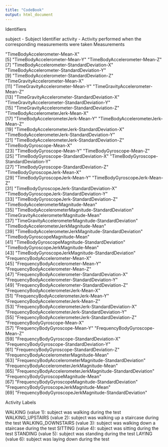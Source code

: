 ```yaml
---
title: "CodeBook"
output: html_document
---
```


Identifiers

subject - Subject Identifier
activity - Activity performed when the corresponding measurements were taken
Measurements

                                             
"TimeBodyAccelerometer-Mean-X"                             
 [5] "TimeBodyAccelerometer-Mean-Y"                              "TimeBodyAccelerometer-Mean-Z"                             
 [7] "TimeBodyAccelerometer-StandardDeviation-X"                 "TimeBodyAccelerometer-StandardDeviation-Y"                
 [9] "TimeBodyAccelerometer-StandardDeviation-Z"                 "TimeGravityAccelerometer-Mean-X"                          
[11] "TimeGravityAccelerometer-Mean-Y"                           "TimeGravityAccelerometer-Mean-Z"                          
[13] "TimeGravityAccelerometer-StandardDeviation-X"              "TimeGravityAccelerometer-StandardDeviation-Y"             
[15] "TimeGravityAccelerometer-StandardDeviation-Z"              "TimeBodyAccelerometerJerk-Mean-X"                         
[17] "TimeBodyAccelerometerJerk-Mean-Y"                          "TimeBodyAccelerometerJerk-Mean-Z"                         
[19] "TimeBodyAccelerometerJerk-StandardDeviation-X"             "TimeBodyAccelerometerJerk-StandardDeviation-Y"            
[21] "TimeBodyAccelerometerJerk-StandardDeviation-Z"             "TimeBodyGyroscope-Mean-X"                                 
[23] "TimeBodyGyroscope-Mean-Y"                                  "TimeBodyGyroscope-Mean-Z"                                 
[25] "TimeBodyGyroscope-StandardDeviation-X"                     "TimeBodyGyroscope-StandardDeviation-Y"                    
[27] "TimeBodyGyroscope-StandardDeviation-Z"                     "TimeBodyGyroscopeJerk-Mean-X"                             
[29] "TimeBodyGyroscopeJerk-Mean-Y"                              "TimeBodyGyroscopeJerk-Mean-Z"                             
[31] "TimeBodyGyroscopeJerk-StandardDeviation-X"                 "TimeBodyGyroscopeJerk-StandardDeviation-Y"                
[33] "TimeBodyGyroscopeJerk-StandardDeviation-Z"                 "TimeBodyAccelerometerMagnitude-Mean"                      
[35] "TimeBodyAccelerometerMagnitude-StandardDeviation"          "TimeGravityAccelerometerMagnitude-Mean"                   
[37] "TimeGravityAccelerometerMagnitude-StandardDeviation"       "TimeBodyAccelerometerJerkMagnitude-Mean"                  
[39] "TimeBodyAccelerometerJerkMagnitude-StandardDeviation"      "TimeBodyGyroscopeMagnitude-Mean"                          
[41] "TimeBodyGyroscopeMagnitude-StandardDeviation"              "TimeBodyGyroscopeJerkMagnitude-Mean"                      
[43] "TimeBodyGyroscopeJerkMagnitude-StandardDeviation"          "FrequencyBodyAccelerometer-Mean-X"                        
[45] "FrequencyBodyAccelerometer-Mean-Y"                         "FrequencyBodyAccelerometer-Mean-Z"                        
[47] "FrequencyBodyAccelerometer-StandardDeviation-X"            "FrequencyBodyAccelerometer-StandardDeviation-Y"           
[49] "FrequencyBodyAccelerometer-StandardDeviation-Z"            "FrequencyBodyAccelerometerJerk-Mean-X"                    
[51] "FrequencyBodyAccelerometerJerk-Mean-Y"                     "FrequencyBodyAccelerometerJerk-Mean-Z"                    
[53] "FrequencyBodyAccelerometerJerk-StandardDeviation-X"        "FrequencyBodyAccelerometerJerk-StandardDeviation-Y"       
[55] "FrequencyBodyAccelerometerJerk-StandardDeviation-Z"        "FrequencyBodyGyroscope-Mean-X"                            
[57] "FrequencyBodyGyroscope-Mean-Y"                             "FrequencyBodyGyroscope-Mean-Z"                            
[59] "FrequencyBodyGyroscope-StandardDeviation-X"                "FrequencyBodyGyroscope-StandardDeviation-Y"               
[61] "FrequencyBodyGyroscope-StandardDeviation-Z"                "FrequencyBodyAccelerometerMagnitude-Mean"                 
[63] "FrequencyBodyAccelerometerMagnitude-StandardDeviation"     "FrequencyBodyAccelerometerJerkMagnitude-Mean"             
[65] "FrequencyBodyAccelerometerJerkMagnitude-StandardDeviation" "FrequencyBodyGyroscopeMagnitude-Mean"                     
[67] "FrequencyBodyGyroscopeMagnitude-StandardDeviation"         "FrequencyBodyGyroscopeJerkMagnitude-Mean"                 
[69] "FrequencyBodyGyroscopeJerkMagnitude-StandardDeviation"    

Activity Labels


WALKING (value 1): subject was walking during the test
WALKING_UPSTAIRS (value 2): subject was walking up a staircase during the test
WALKING_DOWNSTAIRS (value 3): subject was walking down a staircase during the test
SITTING (value 4): subject was sitting during the test
STANDING (value 5): subject was standing during the test
LAYING (value 6): subject was laying down during the test
